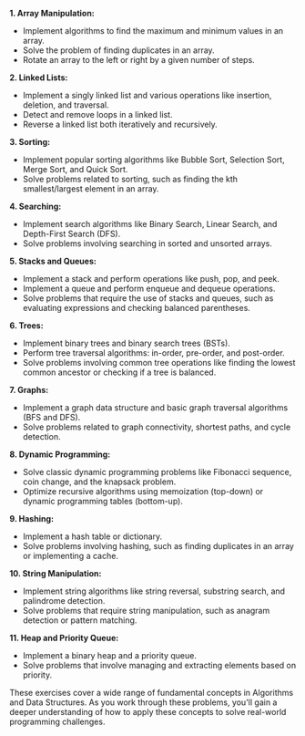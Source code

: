 **1. Array Manipulation:**
   - Implement algorithms to find the maximum and minimum values in an array.
   - Solve the problem of finding duplicates in an array.
   - Rotate an array to the left or right by a given number of steps.

**2. Linked Lists:**
   - Implement a singly linked list and various operations like insertion, deletion, and traversal.
   - Detect and remove loops in a linked list.
   - Reverse a linked list both iteratively and recursively.

**3. Sorting:**
   - Implement popular sorting algorithms like Bubble Sort, Selection Sort, Merge Sort, and Quick Sort.
   - Solve problems related to sorting, such as finding the kth smallest/largest element in an array.

**4. Searching:**
   - Implement search algorithms like Binary Search, Linear Search, and Depth-First Search (DFS).
   - Solve problems involving searching in sorted and unsorted arrays.

**5. Stacks and Queues:**
   - Implement a stack and perform operations like push, pop, and peek.
   - Implement a queue and perform enqueue and dequeue operations.
   - Solve problems that require the use of stacks and queues, such as evaluating expressions and checking balanced parentheses.

**6. Trees:**
   - Implement binary trees and binary search trees (BSTs).
   - Perform tree traversal algorithms: in-order, pre-order, and post-order.
   - Solve problems involving common tree operations like finding the lowest common ancestor or checking if a tree is balanced.

**7. Graphs:**
   - Implement a graph data structure and basic graph traversal algorithms (BFS and DFS).
   - Solve problems related to graph connectivity, shortest paths, and cycle detection.

**8. Dynamic Programming:**
   - Solve classic dynamic programming problems like Fibonacci sequence, coin change, and the knapsack problem.
   - Optimize recursive algorithms using memoization (top-down) or dynamic programming tables (bottom-up).

**9. Hashing:**
   - Implement a hash table or dictionary.
   - Solve problems involving hashing, such as finding duplicates in an array or implementing a cache.

**10. String Manipulation:**
   - Implement string algorithms like string reversal, substring search, and palindrome detection.
   - Solve problems that require string manipulation, such as anagram detection or pattern matching.

**11. Heap and Priority Queue:**
   - Implement a binary heap and a priority queue.
   - Solve problems that involve managing and extracting elements based on priority.

These exercises cover a wide range of fundamental concepts in Algorithms and Data Structures. As you work through these problems, you'll gain a deeper understanding of how to apply these concepts to solve real-world programming challenges.
